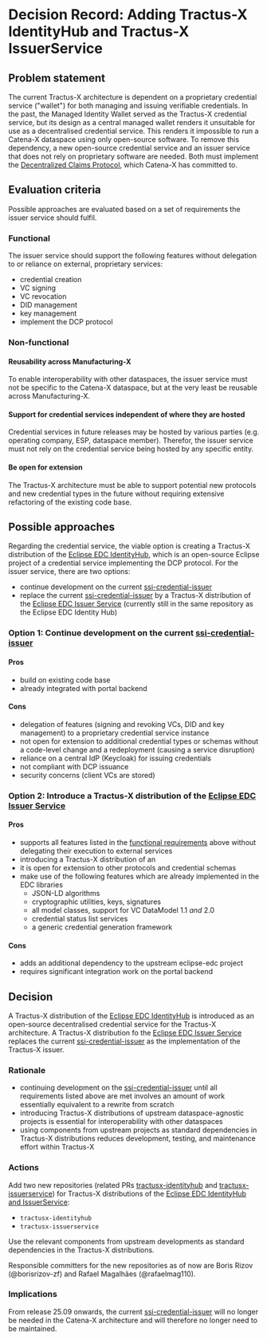 <!--
#######################################################################

Tractus-X - Special Interest Group (SIG) Architecture

Copyright (c) 2025 Contributors to the Eclipse Foundation

See the NOTICE file(s) distributed with this work for additional
information regarding copyright ownership.

This work is made available under the terms of the
Creative Commons Attribution 4.0 International (CC-BY-4.0) license,
which is available at
https://creativecommons.org/licenses/by/4.0/legalcode.

SPDX-License-Identifier: CC-BY-4.0

#######################################################################
-->

# Decision Record: Adding Tractus-X IdentityHub and Tractus-X IssuerService

## Problem statement

The current Tractus-X architecture is dependent on a proprietary credential service ("wallet") for both managing and issuing verifiable credentials.
In the past, the Managed Identity Wallet served as the Tractus-X credential service, but its design as a central managed wallet renders it unsuitable for use as a decentralised credential service.
This renders it impossible to run a Catena-X dataspace using only open-source software.
To remove this dependency, a new open-source credential service and an issuer service that does not rely on proprietary software are needed.
Both must implement the [Decentralized Claims Protocol](https://eclipse-dataspace-dcp.github.io/decentralized-claims-protocol/), which Catena-X has committed to.

## Evaluation criteria

Possible approaches are evaluated based on a set of requirements the issuer service should fulfil.

### Functional

The issuer service should support the following features without delegation to or reliance on external, proprietary services:

- credential creation
- VC signing
- VC revocation
- DID management
- key management
- implement the DCP protocol

### Non-functional

#### Reusability across Manufacturing-X

To enable interoperability with other dataspaces, the issuer service must not be specific to the Catena-X dataspace, but at the very least be reusable across Manufacturing-X.

#### Support for credential services independent of where they are hosted

Credential services in future releases may be hosted by various parties (e.g. operating company, ESP, dataspace member).
Therefor, the issuer service must not rely on the credential service being hosted by any specific entity.

#### Be open for extension

The Tractus-X architecture must be able to support potential new protocols and new credential types in the future without requiring extensive refactoring of the existing code base.

## Possible approaches

Regarding the credential service, the viable option is creating a Tractus-X distribution of the [Eclipse EDC IdentityHub](https://github.com/eclipse-edc/IdentityHub), which is an open-source Eclipse project of a credential service implementing the DCP protocol.
For the issuer service, there are two options:

- continue development on the current [ssi-credential-issuer](https://github.com/eclipse-tractusx/ssi-credential-issuer)
- replace the current [ssi-credential-issuer](https://github.com/eclipse-tractusx/ssi-credential-issuer) by a Tractus-X distribution of the [Eclipse EDC Issuer Service](https://github.com/eclipse-edc/IdentityHub) (currently still in the same repository as the Eclipse EDC Identity Hub)

### Option 1: Continue development on the current [ssi-credential-issuer](https://github.com/eclipse-tractusx/ssi-credential-issuer)

#### Pros

- build on existing code base
- already integrated with portal backend

#### Cons

- delegation of features (signing and revoking VCs, DID and key management) to a proprietary credential service instance
- not open for extension to additional credential types or schemas without a code-level change and a redeployment (causing a service disruption)
- reliance on a central IdP (Keycloak) for issuing credentials
- not compliant with DCP issuance
- security concerns (client VCs are stored)

### Option 2: Introduce a Tractus-X distribution of the [Eclipse EDC Issuer Service](https://github.com/eclipse-edc/IdentityHub)

#### Pros

- supports all features listed in the [functional requirements](#functional) above without delegating their execution to external services
- introducing a Tractus-X distribution of an 
- it is open for extension to other protocols and credential schemas
- make use of the following features which are already implemented in the EDC libraries
  - JSON-LD algorithms
  - cryptographic utilities, keys, signatures
  - all model classes, support for VC DataModel 1.1 _and_ 2.0
  - credential status list services
  - a generic credential generation framework

#### Cons

- adds an additional dependency to the upstream eclipse-edc project
- requires significant integration work on the portal backend

## Decision

A Tractus-X distribution of the [Eclipse EDC IdentityHub](https://github.com/eclipse-edc/IdentityHub) is introduced as an open-source decentralised credential service for the Tractus-X architecture.
A Tractus-X distribution fo the [Eclipse EDC Issuer Service](https://github.com/eclipse-edc/IdentityHub) replaces the current [ssi-credential-issuer](https://github.com/eclipse-tractusx/ssi-credential-issuer) as the implementation of the Tractus-X issuer.

### Rationale

- continuing development on the [ssi-credential-issuer](https://github.com/eclipse-tractusx/ssi-credential-issuer) until all requirements listed above are met involves an amount of work essentially equivalent to a rewrite from scratch 
- introducing Tractus-X distributions of upstream dataspace-agnostic projects is essential for interoperability with other dataspaces
- using components from upstream projects as standard dependencies in Tractus-X distributions reduces development, testing, and maintenance effort within Tractus-X

### Actions

Add two new repositories (related PRs [tractusx-identityhub](https://github.com/eclipse-tractusx/.eclipsefdn/pull/117) and [tractusx-issuerservice](https://github.com/eclipse-tractusx/.eclipsefdn/pull/118)) for Tractus-X distributions of the [Eclipse EDC IdentityHub and IssuerService](https://github.com/eclipse-edc/IdentityHub):

- `tractusx-identityhub`
- `tractusx-issuerservice`

Use the relevant components from upstream developments as standard dependencies in the Tractus-X distributions.

Responsible committers for the new repositories as of now are Boris Rizov (@borisrizov-zf) and Rafael Magalhães (@rafaelmag110).

### Implications

From release 25.09 onwards, the current [ssi-credential-issuer](https://github.com/eclipse-tractusx/ssi-credential-issuer) will no longer be needed in the Catena-X architecture and will therefore no longer need to be maintained.

